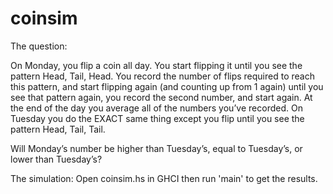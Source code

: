 coinsim
=======

The question:

On Monday, you flip a coin all day. You start flipping it until you see the pattern Head, Tail, Head. You record the number of flips required to reach this pattern, and start flipping again (and counting up from 1 again) until you see that pattern again, you record the second number, and start again. At the end of the day you average all of the numbers you’ve recorded. On Tuesday you do the EXACT same thing except you flip until you see the pattern Head, Tail, Tail.

Will Monday’s number be higher than Tuesday’s, equal to Tuesday’s, or lower than Tuesday’s?


The simulation:
Open coinsim.hs in GHCI then run 'main' to get the results.

